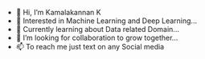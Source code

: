 - 👋 Hi, I’m Kamalakannan K
- 👀 Interested in Machine Learning and Deep Learning...
- 🌱 Currently learning about Data related Domain...
- 💞️ I’m looking for collaboration to grow together...
- 📫 To reach me just text on any Social media

<!---
Kamalakannan-K/Kamalakannan-K is a ✨ special ✨ repository because its `README.md` (this file) appears on your GitHub profile.
You can click the Preview link to take a look at your changes.
--->
